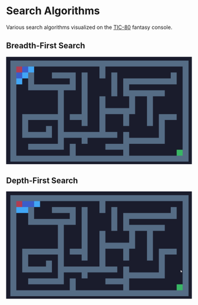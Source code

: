 # Search Algorithms
Various search algorithms visualized on the [TIC-80](https://tic80.com/) fantasy console.

## Breadth-First Search
![preview-bfs](./preview-bfs.gif)

## Depth-First Search
![preview-dfs](./preview-dfs.gif)
